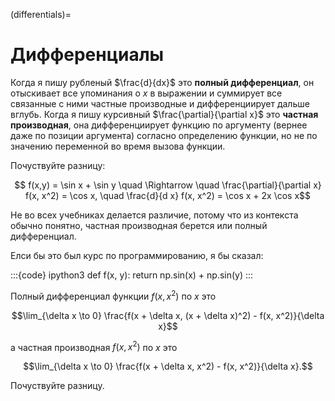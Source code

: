 (differentials)=
# Дифференциалы

Когда я пишу рубленый $\frac{d}{dx}$ это **полный дифференциал**, он отыскивает все упоминания о $x$ в выражении и суммирует все связанные с ними частные производные и дифференциирует дальше вглубь. Когда я пишу курсивный $\frac{\partial}{\partial x}$ это **частная производная**, она дифференциирует функцию по аргументу (вернее даже по позиции аргумента) согласно определению функции, но не по значению переменной во время вызова функции.

Почуствуйте разницу:

$$ f(x,y) = \sin x + \sin y \quad \Rightarrow \quad \frac{\partial}{\partial x} f(x, x^2) = \cos x, \quad \frac{d}{d x} f(x, x^2) = \cos x + 2x \cos x$$

Не во всех учебниках делается различие, потому что из контекста обычно понятно, частная производная берется или полный дифференциал. 

Елси бы это был курс по программированию, я бы сказал:

:::{code} ipython3
def f(x, y):
	return np.sin(x) + np.sin(y)
:::

Полный дифференциал функции $f(x, x^2)$ по $x$ это 

$$\lim_{\delta x \to 0} \frac{f(x + \delta x, (x + \delta x)^2) - f(x, x^2)}{\delta x}$$

a частная производная $f(x, x^2)$ по $x$ это 

$$\lim_{\delta x \to 0} \frac{f(x + \delta x, x^2) - f(x, x^2)}{\delta x}.$$

Почуствуйте разницу.